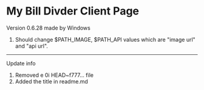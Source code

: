 # My Bill Divder Client Page
Version 0.6.28 made by Windows

1. Should change $PATH_IMAGE, $PATH_API values which are "image url" and "api url".


----------------------------------------------------------------------
Update info
1. Removed e 0i HEAD~f777... file
2. Added the title in readme.md

